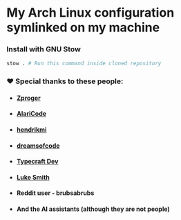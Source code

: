 # My Arch Linux configuration symlinked on my machine

### Install with GNU Stow

```bash
stow . # Run this command inside cloned repository
```
### ❤️ Special thanks to these people:

- #### [Zproger](https://github.com/Zproger)
- #### [AlariCode](https://github.com/AlariCode/)
- #### [hendrikmi](https://github.com/hendrikmi/)
- #### [dreamsofcode](https://github.com/dreamsofcode-io/)
- #### [Typecraft Dev](https://github.com/typecraft-dev)
- #### [Luke Smith](https://gist.github.com/LukeSmithxyz)
- #### Reddit user - brubsabrubs
- #### And the AI assistants (although they are not people)
